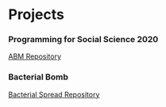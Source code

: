 # Projects

### Programming for Social Science 2020
[ABM Repository](sickotra/Programming_Practicals)

### Bacterial Bomb
[Bacterial Spread Repository](Bacterial_Bomb)

